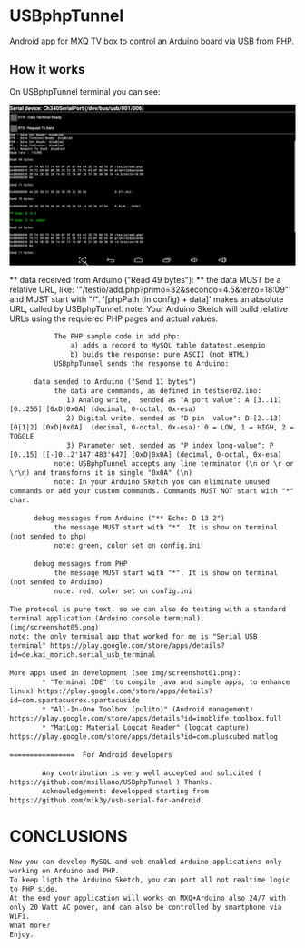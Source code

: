 # USBphpTunnel
Android app for MXQ TV box to control an Arduino board via USB from PHP.

## How it works

 On USBphpTunnel terminal you can see:
 
![Terminal screenshot](./test_files/img/Screenshot04.png)
 
 ** data received from Arduino ("Read 49 bytes"): **
   the data MUST be a relative URL, like: '"/testio/add.php?primo=32&secondo=4.5&terzo=18:09"' and MUST start with "/".
   '[phpPath (in config) + data]' makes an absolute URL, called by USBphpTunnel.
               note: Your Arduino Sketch will build relative URLs using the requiered PHP pages and actual values.

               The PHP sample code in add.php: 
                   a) adds a record to MySQL table datatest.esempio
                   b) buids the response: pure ASCII (not HTML)
               USBphpTunnel sends the response to Arduino:
         
          data sended to Arduino ("Send 11 bytes")
               the data are commands, as defined in testser02.ino:
                  1) Analog write,  sended as "A port value": A [3..11] [0..255] [0xD|0x0A] (decimal, 0-octal, 0x-esa)
                  2) Digital write, sended as "D pin  value": D [2..13] [0|1|2] [0xD|0x0A]  (decimal, 0-octal, 0x-esa): 0 = LOW, 1 = HIGH, 2 = TOGGLE
                  3) Parameter set, sended as "P index long-value": P [0..15] [[-]0..2'147'483'647] [0xD|0x0A] (decimal, 0-octal, 0x-esa)
               note: USBphpTunnel accepts any line terminator (\n or \r or \r\n) and transforns it in single "0x0A" (\n)
               note: In your Arduino Sketch you can eliminate unused commands or add your custom commands. Commands MUST NOT start with "*" char.

          debug messages from Arduino ("** Echo: D 13 2") 
               the message MUST start with "*". It is show on terminal (not sended to php)
               note: green, color set on config.ini

          debug messages from PHP
               the message MUST start with "*". It is show on terminal (not sended to Arduino)
               note: red, color set on config.ini

    The protocol is pure text, so we can also do testing with a standard terminal application (Arduino console terminal). (img/screenshot05.png)
    note: the only terminal app that worked for me is "Serial USB terminal" https://play.google.com/store/apps/details?id=de.kai_morich.serial_usb_terminal
    
    More apps used in development (see img/screenshot01.png): 
            * "Terminal IDE" (to compile java and simple apps, to enhance linux) https://play.google.com/store/apps/details?id=com.spartacusrex.spartacuside
            * "All-In-One Toolbox (pulito)" (Android management) https://play.google.com/store/apps/details?id=imoblife.toolbox.full
            * "MatLog: Material Logcat Reader" (logcat capture) https://play.google.com/store/apps/details?id=com.pluscubed.matlog
    
    ================  For Android developers
         
            Any contribution is very well accepted and solicited ( https://github.com/msillano/USBphpTunnel ) Thanks.
            Acknowledgement: developped starting from https://github.com/mik3y/usb-serial-for-android.

   # CONCLUSIONS
  
    Now you can develop MySQL and web enabled Arduino applications only working on Arduino and PHP. 
    To keep ligth the Arduino Sketch, you can port all not realtime logic to PHP side.
    At the end your application will works on MXQ+Arduino also 24/7 with only 20 Watt AC power, and can also be controlled by smartphone via WiFi.
    What more?
    Enjoy.

  
